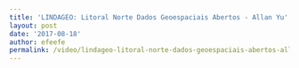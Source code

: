 ```yaml
---
title: 'LINDAGEO: Litoral Norte Dados Geoespaciais Abertos - Allan Yu'
layout: post
date: '2017-08-18'
author: efeefe
permalink: /video/lindageo-litoral-norte-dados-geoespaciais-abertos-allan-yu/
---
```


<!-- Content not found or could not be extracted. Please review original HTML. -->